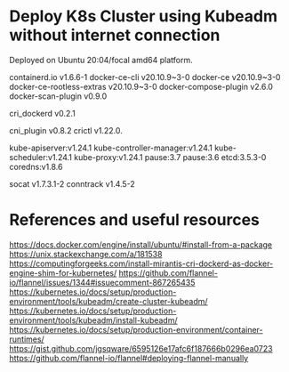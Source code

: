 # Deploy K8s Cluster using Kubeadm without internet connection

Deployed on Ubuntu 20:04/focal amd64 platform.

containerd.io v1.6.6-1
docker-ce-cli v20.10.9~3-0
docker-ce v20.10.9~3-0
docker-ce-rootless-extras v20.10.9~3-0
docker-compose-plugin v2.6.0
docker-scan-plugin v0.9.0

cri_dockerd v0.2.1

cni_plugin v0.8.2
crictl v1.22.0.

kube-apiserver:v1.24.1
kube-controller-manager:v1.24.1
kube-scheduler:v1.24.1
kube-proxy:v1.24.1
pause:3.7
pause:3.6
etcd:3.5.3-0
coredns:v1.8.6

socat v1.7.3.1-2
conntrack v1.4.5-2

# References and useful resources

https://docs.docker.com/engine/install/ubuntu/#install-from-a-package
https://unix.stackexchange.com/a/181538
https://computingforgeeks.com/install-mirantis-cri-dockerd-as-docker-engine-shim-for-kubernetes/
https://github.com/flannel-io/flannel/issues/1344#issuecomment-867265435
https://kubernetes.io/docs/setup/production-environment/tools/kubeadm/create-cluster-kubeadm/
https://kubernetes.io/docs/setup/production-environment/tools/kubeadm/install-kubeadm/
https://kubernetes.io/docs/setup/production-environment/container-runtimes/
https://gist.github.com/jgsqware/6595126e17afc6f187666b0296ea0723
https://github.com/flannel-io/flannel#deploying-flannel-manually





